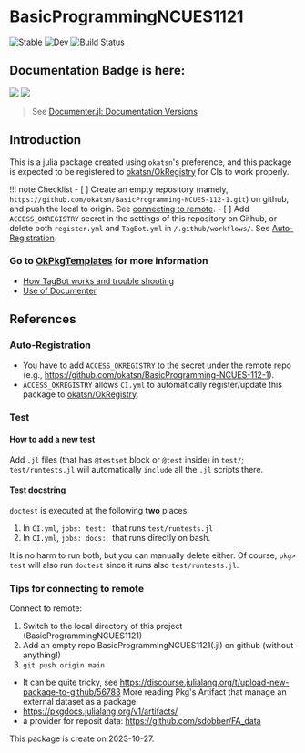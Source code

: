 # BasicProgrammingNCUES1121

[![Stable](https://img.shields.io/badge/docs-stable-blue.svg)](https://okatsn.github.io/BasicProgramming-NCUES-112-1/stable/)
[![Dev](https://img.shields.io/badge/docs-dev-blue.svg)](https://okatsn.github.io/BasicProgramming-NCUES-112-1/dev/)
[![Build Status](https://github.com/okatsn/BasicProgramming-NCUES-112-1/actions/workflows/CI.yml/badge.svg?branch=main)](https://github.com/okatsn/BasicProgramming-NCUES-112-1/actions/workflows/CI.yml?query=branch%3Amain)

<!-- Don't have any of your custom contents above; they won't occur if there is no citation. -->

## Documentation Badge is here:

[![](https://img.shields.io/badge/docs-stable-blue.svg)](https://okatsn.github.io/BasicProgramming-NCUES-112-1/stable)
[![](https://img.shields.io/badge/docs-dev-blue.svg)](https://okatsn.github.io/BasicProgramming-NCUES-112-1/dev)

> See [Documenter.jl: Documentation Versions](https://documenter.juliadocs.org/dev/man/hosting/#Documentation-Versions)

## Introduction

This is a julia package created using `okatsn`'s preference, and this package is expected to be registered to [okatsn/OkRegistry](https://github.com/okatsn/OkRegistry) for CIs to work properly.

!!! note Checklist
    - [ ] Create an empty repository (namely, `https://github.com/okatsn/BasicProgramming-NCUES-112-1.git`) on github, and push the local to origin. See [connecting to remote](#tips-for-connecting-to-remote).
    - [ ] Add `ACCESS_OKREGISTRY` secret in the settings of this repository on Github, or delete both `register.yml` and `TagBot.yml` in `/.github/workflows/`. See [Auto-Registration](#auto-registration).


### Go to [OkPkgTemplates](https://github.com/okatsn/OkPkgTemplates.jl) for more information
- [How TagBot works and trouble shooting](https://github.com/okatsn/OkPkgTemplates.jl#tagbot)
- [Use of Documenter](https://github.com/okatsn/OkPkgTemplates.jl#use-of-documenter)

## References

### Auto-Registration
- You have to add `ACCESS_OKREGISTRY` to the secret under the remote repo (e.g., https://github.com/okatsn/BasicProgramming-NCUES-112-1).
- `ACCESS_OKREGISTRY` allows `CI.yml` to automatically register/update this package to [okatsn/OkRegistry](https://github.com/okatsn/OkRegistry).

### Test
#### How to add a new test
Add `.jl` files (that has `@testset` block or `@test` inside) in `test/`; `test/runtests.jl` will automatically `include` all the `.jl` scripts there.

#### Test docstring
`doctest` is executed at the following **two** places:
1. In `CI.yml`, `jobs: test: ` that runs `test/runtests.jl`
2. In `CI.yml`, `jobs: docs: ` that runs directly on bash.

It is no harm to run both, but you can manually delete either.
Of course, `pkg> test` will also run `doctest` since it runs also `test/runtests.jl`.

### Tips for connecting to remote
Connect to remote:
1. Switch to the local directory of this project (BasicProgrammingNCUES1121)
2. Add an empty repo BasicProgrammingNCUES1121(.jl) on github (without anything!)
3. `git push origin main`
- It can be quite tricky, see https://discourse.julialang.org/t/upload-new-package-to-github/56783
More reading
Pkg's Artifact that manage an external dataset as a package
- https://pkgdocs.julialang.org/v1/artifacts/
- a provider for reposit data: https://github.com/sdobber/FA_data


This package is create on 2023-10-27.
